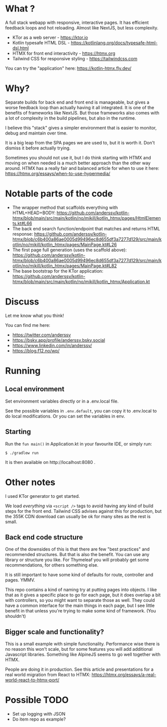 # What ?

A full stack webapp with responsive, interactive pages. It has efficient feedback loops and hot reloading. Almost like NextJS, but less complexity.

- KTor as a web server - https://ktor.io
- Kotlin typesafe HTML DSL - https://kotlinlang.org/docs/typesafe-html-dsl.html
- HTMX for front end interactivity - https://htmx.org
- Tailwind CSS for responsive styling - https://tailwindcss.com

You can try the "application" here: https://kotlin-htmx.fly.dev/

# Why?

Separate builds for back end and front end is manageable, but gives a worse feedback loop than actually having it all integrated. It is one of the benefits of frameworks like NextJS. But those frameworks also comes with a lot of complexity in the build pipelines, but also in the runtime.

I believe this "stack" gives a simpler environment that is easier to monitor, debug and maintain over time.

It is a big leap from the SPA pages we are used to, but it is worth it. Don't dismiss it before actually trying.

Sometimes you should not use it, but I do think starting with HTMX and moving on when needed is a much better approach than the other way around. HTMX has a really fair and balanced article for when to use it here: https://htmx.org/essays/when-to-use-hypermedia/ 

# Notable parts of the code
- The wrapper method that scaffolds everything with HTML+HEAD+BODY: https://github.com/anderssv/kotlin-htmx/blob/main/src/main/kotlin/no/mikill/kotlin_htmx/pages/HtmlElements.kt#L66
- The back end search function/endpoint that matches and returns HTML response: https://github.com/anderssv/kotlin-htmx/blob/c6b400a86ae0005d99496ec8d655df3a7277d129/src/main/kotlin/no/mikill/kotlin_htmx/pages/MainPage.kt#L26
- The first page full generation (uses the scaffold above): https://github.com/anderssv/kotlin-htmx/blob/c6b400a86ae0005d99496ec8d655df3a7277d129/src/main/kotlin/no/mikill/kotlin_htmx/pages/MainPage.kt#L82
- The base bootstrap for the KTor application: https://github.com/anderssv/kotlin-htmx/blob/main/src/main/kotlin/no/mikill/kotlin_htmx/Application.kt

# Discuss

Let me know what you think!

You can find me here:
- https://twitter.com/anderssv
- https://bsky.app/profile/anderssv.bsky.social
- https://www.linkedin.com/in/anderssv/
- https://blog.f12.no/wp/

# Running

## Local environment

Set environment variables directly or in a .env.local file.

See the possible variables in ```.env.default```, you can copy it to .env.local to do local modifications. Or you can set the variables in env.

## Starting

Run the ```fun main()``` in Application.kt in your favourite IDE, or simply run:

    $ ./gradlew run

It is then available on http://localhost:8080 .

# Other notes
I used KTor generator to get started.

We load _everything_ via ```<script />``` tags to avoid having any kind of build steps for the front end. Tailwind CSS
advises against this for production, but the 355K CDN download can usually be ok for many sites as the rest is small.

## Back end code structure

One of the downsides of this is that there are few "best practices" and recommended structures. But that is
also the benefit. You can use any library or structure you like. For Thymeleaf you will probably get some
recommendations, for others something else.

It is still important to have some kind of defaults for route, controller and pages. YMMV.

This repo contains a kind of naming try at putting pages into objects. I like that as it gives a specific place
to go for each page, but it does overlap a bit with controllers, so you might want to separate those as well.
They could have a common interface for the main things in each page, but I see little benefit in that unless you're 
trying to make some kind of framework. (You shouldn't)

## Bigger scale and functionality?

This is a small example with simple functionality. Performance wise there is no reason this won't scale, but for some features you will add additional Javascript libraries. Something like AlpineJS seems to go well together with HTMX.

People are doing it in production. See this article and presentations for a real world migration from React to HTMX: https://htmx.org/essays/a-real-world-react-to-htmx-port/

# Possible TODO
- Set up logging with JSON
- Do item repo as example?